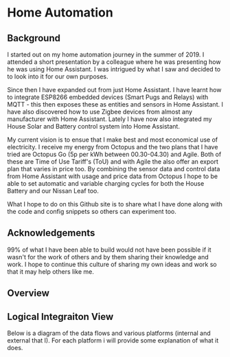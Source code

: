 # Home Automation
## Background
I started out on my home automation journey in the summer of 2019. I attended a short presentation by a colleague where he was presenting how he was using Home Assistant. I was intrigued by what I saw and decided to to look into it for our own purposes.

Since then I have expanded out from just Home Assistant. I have learnt how to integrate ESP8266 embedded devices (Smart Pugs and Relays) with MQTT - this then exposes these as entities and sensors in Home Assistant. I have also discovered how to use Zigbee devices from almost any manufacturer with Home Assistant. Lately I have now also integrated my House Solar and Battery control system into Home Assistant.

My current vision is to ensue that I make best and most economical use of electricity. I receive my energy from Octopus and the two plans that I have tried are Octopus Go (5p per kWh between 00.30-04.30) and Agile. Both of these are Time of Use Tariff's (ToU) and with Agile the also offer an export plan that varies in price too. By combining the sensor data and control data from Home Assistant with usage and price data from Octopus I hope to be able to set automatic and variable charging cycles for both the House Battery and our Nissan Leaf too.

What I hope to do on this Github site is to share what I have done along with the code and config snippets so others can experiment too.

## Acknowledgements
99% of what I have been able to build would not have been possible if it wasn't for the work of others and by them sharing their knowledge and work. I hope to continue this culture of sharing my own ideas and work so that it may help others like me.  

## Overview

## Logical Integraiton View
Below is a diagram of the data flows and various platforms (internal and external that I). For each platform i will provide some explanation of what it does.